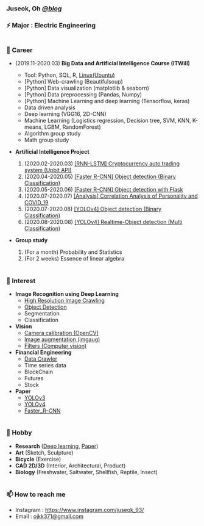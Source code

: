 ### Juseok, Oh [*@blog*](https://blog.naver.com/ojkk371)

### ⚡ Major : Electric Engineering
#
### 🔭 Career
  
  - (2019.11-2020.03) **Big Data and Artificial Intelligence Course (ITWill)**
    - Tool: Python, SQL, R, [Linux(Ubuntu)](https://github.com/ojkk371/Ubuntu)
    - [Python] Web-crawling (Beautifulsoup)
    - [Python] Data visualization (matplotlib & seaborn)
    - [Python] Data preprocessing (Pandas, Numpy)
    - [Python] Machine Learning and deep learning (Tensorflow, keras)
    - Data driven analysis
    - Deep learning (VGG16, 2D-CNN)
    - Machine Learning (Logistics regression, Decision tree, SVM, KNN, K-means, LGBM, RandomForest)
    - Algorithm group study
    - Math group study  
      
  - **Artificial Intelligence Project**
    1. (2020.02-2020.03) [[RNN-LSTM] Cryptocurrency auto trading system (Upbit API)](https://github.com/ojkk371/Block-chain-Prediction-Using-LSTM)
    2. (2020.04-2020.05) [[Faster R-CNN] Object detection (Binary Classification)](https://github.com/ojkk371/Custom-Faster-R-CNN)
    3. (2020.05-2020.06) [[Faster R-CNN] Object detection with Flask](https://github.com/ojkk371/Faster-R-CNN-with-Flask)
    4. (2020.07-2020.07) [[Analysis] Correlation Analysis of Personality and COVID_19](https://github.com/ojkk371/Correlation-Analysis-of-Personality-and-COVID_19)
    5. (2020.07-2020.08) [[YOLOv4] Object detection (Binary Classification)](https://github.com/ojkk371/Custom-YOLOv4)
    6. (2020.08-2020.08) [[YOLOv4] Realtime-Object detection (Multi Classification)](http://github.com/ojkk371/Custom-YOLO_BOHOL)
    
  - **Group study**
    1. (For a month) Probability and Statistics
    2. (For 2 weeks) Essence of linear algebra
#
### 🌱 Interest
- **Image Recognition using Deep Learning**
    - [High Resolution Image Crawling](https://github.com/ojkk371/Image-crawler)
    - [Object Detection](https://github.com/ojkk371/Object-Detection)
    - Segmentation
    - Classification
- **Vision**
    - [Camera calibration (OpenCV)](https://darkpgmr.tistory.com/32)
    - [Image augmentation (imgaug)](https://github.com/aleju/imgaug)
    - [Filters (Computer vision)](https://docs.opencv.org/3.4/d4/d86/group__imgproc__filter.html)
- **Financial Engineering**
    - [Data Crawler](https://github.com/ojkk371/Stock-datareader)
    - Time series data
    - BlockChain
    - Futures
    - Stock
- **Paper**
    - [YOLOv3](https://github.com/ojkk371/Paper-review/YOLOv3)
    - [YOLOv4](https://github.com/ojkk371/Paper-review/YOLOv4)
    - [Faster_R-CNN](https://github.com/ojkk371/Paper-review/Faster_R-CNN)
    
#
### 👯 Hobby
- **Research** ([Deep learning](https://github.com/ojkk371/Deep-learning-for-ENSO-forecasts), [Paper](https://github.com/ojkk371/Paper-review))
- **Art** (Sketch, Sculpture)
- **Bicycle** (Exercise)
- **CAD 2D/3D** (Interior, Architectural, Product)
- **Biology** (Freshwater, Saltwater, Shellfish, Reptile, Insect)
#
### 📫 How to reach me
- Instagram : https://www.instagram.com/juseok_93/
- Email : ojkk371@gmail.com


<!--
**ojkk371/ojkk371** is a ✨ _special_ ✨ repository because its `README.md` (this file) appears on your GitHub profile.

Here are some ideas to get you started:

- 🔭 I’m currently working on ...
- 🌱 I’m currently learning ...
- 👯 I’m looking to collaborate on ...
- 🤔 I’m looking for help with ...
- 💬 Ask me about ...
- 📫 How to reach me: ...
- 😄 Pronouns: ...
- ⚡ Fun fact: ...
-->
